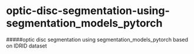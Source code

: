 # optic-disc-segmentation-using-segmentation_models_pytorch
#####optic disc segmentation using segmentation_models_pytorch based on IDRID dataset
